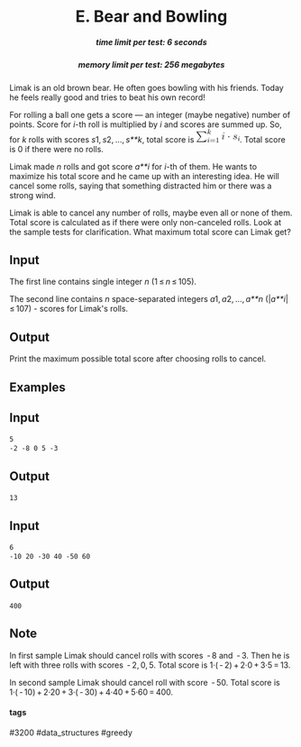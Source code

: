 <h1 style='text-align: center;'> E. Bear and Bowling</h1>

<h5 style='text-align: center;'>time limit per test: 6 seconds</h5>
<h5 style='text-align: center;'>memory limit per test: 256 megabytes</h5>

Limak is an old brown bear. He often goes bowling with his friends. Today he feels really good and tries to beat his own record!

For rolling a ball one gets a score — an integer (maybe negative) number of points. Score for *i*-th roll is multiplied by *i* and scores are summed up. So, for *k* rolls with scores *s*1, *s*2, ..., *s**k*, total score is ![](images/c8a1cac733e2c38459a7a155ea158ee99d347e49.png). Total score is 0 if there were no rolls.

Limak made *n* rolls and got score *a**i* for *i*-th of them. He wants to maximize his total score and he came up with an interesting idea. He will cancel some rolls, saying that something distracted him or there was a strong wind.

Limak is able to cancel any number of rolls, maybe even all or none of them. Total score is calculated as if there were only non-canceled rolls. Look at the sample tests for clarification. What maximum total score can Limak get?

## Input

The first line contains single integer *n* (1 ≤ *n* ≤ 105).

The second line contains *n* space-separated integers *a*1, *a*2, ..., *a**n* (|*a**i*| ≤ 107) - scores for Limak's rolls.

## Output

Print the maximum possible total score after choosing rolls to cancel.

## Examples

## Input


```
5  
-2 -8 0 5 -3  

```
## Output


```
13  

```
## Input


```
6  
-10 20 -30 40 -50 60  

```
## Output


```
400  

```
## Note

In first sample Limak should cancel rolls with scores  - 8 and  - 3. Then he is left with three rolls with scores  - 2, 0, 5. Total score is 1·( - 2) + 2·0 + 3·5 = 13.

In second sample Limak should cancel roll with score  - 50. Total score is 1·( - 10) + 2·20 + 3·( - 30) + 4·40 + 5·60 = 400.



#### tags 

#3200 #data_structures #greedy 